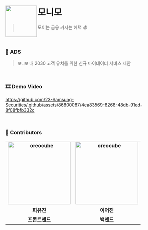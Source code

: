 # 모니모 <img src="https://github.com/23-Samsung-Securities/.github/assets/86800087/515b31bf-0de4-4a0c-a465-5870aacfa1d6" align=left width=100>
> 모이는 금융 커지는 혜택 💰

<br>

### 💭 ADS
> `모니모` 내 2030 고객 유치를 위한 신규 마이데이터 서비스 제안

<br>

### 🎞️ Demo Video

https://github.com/23-Samsung-Securities/.github/assets/86800087/4ea83569-8268-48db-91ed-8f08fbfb332c

<br>

### 🙌 Contributors

<div align="left">
<table style="font-weight : bold">
      <tr>
           <td align="center">
              <a href="https://github.com/PIYUJIN">                 
                  <img alt="oreocube" src="https://avatars.githubusercontent.com/PIYUJIN" width="200" />            
              </a>
           </td>
            <td align="center">
                <a href="https://github.com/eojinny">                 
                    <img alt="oreocube" src="https://avatars.githubusercontent.com/eojinny" width="200" />            
                </a>
             </td>
      </tr>
      <tr>
        <td align="center">피유진</td>
        <td align="center">이어진</td>
      </tr>
      <tr>
          <td align="center">프론트엔드</td>
          <td align="center">백엔드</td>
      </tr>
  </table>
</div>

